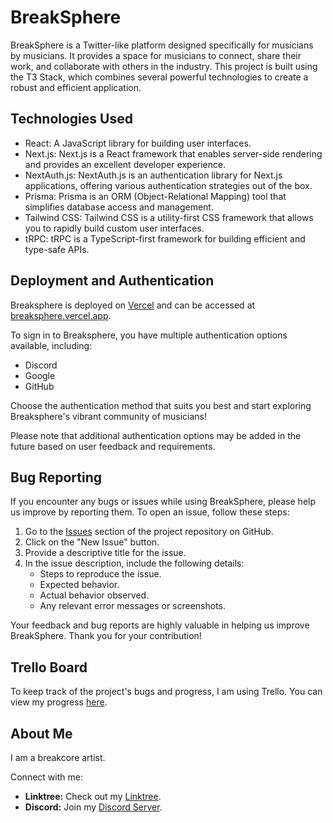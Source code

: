 # BreakSphere

BreakSphere is a Twitter-like platform designed specifically for musicians by musicians. It provides a space for musicians to connect, share their work, and collaborate with others in the industry. This project is built using the T3 Stack, which combines several powerful technologies to create a robust and efficient application.

## Technologies Used

- React: A JavaScript library for building user interfaces.
- Next.js: Next.js is a React framework that enables server-side rendering and provides an excellent developer experience.
- NextAuth.js: NextAuth.js is an authentication library for Next.js applications, offering various authentication strategies out of the box.
- Prisma: Prisma is an ORM (Object-Relational Mapping) tool that simplifies database access and management.
- Tailwind CSS: Tailwind CSS is a utility-first CSS framework that allows you to rapidly build custom user interfaces.
- tRPC: tRPC is a TypeScript-first framework for building efficient and type-safe APIs.

## Deployment and Authentication

Breaksphere is deployed on [Vercel](https://vercel.com/) and can be accessed at [breaksphere.vercel.app](https://breaksphere.vercel.app/). 

To sign in to Breaksphere, you have multiple authentication options available, including:

- Discord
- Google
- GitHub

Choose the authentication method that suits you best and start exploring Breaksphere's vibrant community of musicians!

Please note that additional authentication options may be added in the future based on user feedback and requirements.

## Bug Reporting

If you encounter any bugs or issues while using BreakSphere, please help us improve by reporting them. To open an issue, follow these steps:

1. Go to the [Issues](https://github.com/toadmilk/breaksphere/issues) section of the project repository on GitHub.
2. Click on the "New Issue" button.
3. Provide a descriptive title for the issue.
4. In the issue description, include the following details:
   - Steps to reproduce the issue.
   - Expected behavior.
   - Actual behavior observed.
   - Any relevant error messages or screenshots.

Your feedback and bug reports are highly valuable in helping us improve BreakSphere. Thank you for your contribution!

## Trello Board

To keep track of the project's bugs and progress, I am using Trello. You can view my progress [here](https://trello.com/b/Mt7Uddx4).

## About Me

I am a breakcore artist.

Connect with me:

- **Linktree:** Check out my [Linktree](https://linktr.ee/toadmilk).
- **Discord:** Join my [Discord Server](https://discord.com/invite/qhVx9FZcUR).
